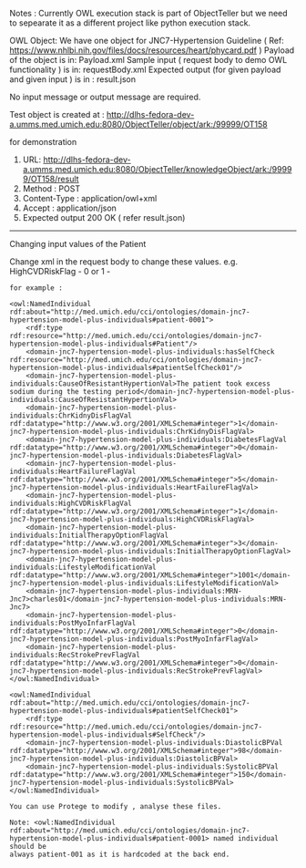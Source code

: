 Notes : 
Currently OWL execution stack is part of ObjectTeller but we need to sepearate it as a different project like python execution stack.

OWL Object: 
We have one object for JNC7-Hypertension Guideline ( Ref: https://www.nhlbi.nih.gov/files/docs/resources/heart/phycard.pdf )
Payload of the object is in: Payload.xml
Sample input ( request body to demo OWL functionality )  is in: requestBody.xml
Expected output (for given payload and given input ) is in : result.json

No input message or output message are required. 

Test object is created at : http://dlhs-fedora-dev-a.umms.med.umich.edu:8080/ObjectTeller/object/ark:/99999/OT158

for demonstration 
1. URL: http://dlhs-fedora-dev-a.umms.med.umich.edu:8080/ObjectTeller/knowledgeObject/ark:/99999/OT158/result
2. Method : POST
3. Content-Type : application/owl+xml
4. Accept : application/json
5. Expected output 200 OK ( refer result.json)

------------------------------------------------------------------------------------------------------------------------------------------------

Changing input values of the Patient

Change xml in the request body to change these values. 
e.g. HighCVDRiskFlag - 0 or 1 - 
 
    for example : 

    <owl:NamedIndividual rdf:about="http://med.umich.edu/cci/ontologies/domain-jnc7-hypertension-model-plus-individuals#patient-0001">
        <rdf:type rdf:resource="http://med.umich.edu/cci/ontologies/domain-jnc7-hypertension-model-plus-individuals#Patient"/>
        <domain-jnc7-hypertension-model-plus-individuals:hasSelfCheck rdf:resource="http://med.umich.edu/cci/ontologies/domain-jnc7-hypertension-model-plus-individuals#patientSelfCheck01"/>
        <domain-jnc7-hypertension-model-plus-individuals:CauseOfResistantHypertionVal>The patient took excess sodium during the testing period</domain-jnc7-hypertension-model-plus-individuals:CauseOfResistantHypertionVal>
        <domain-jnc7-hypertension-model-plus-individuals:ChrKidnyDisFlagVal rdf:datatype="http://www.w3.org/2001/XMLSchema#integer">1</domain-jnc7-hypertension-model-plus-individuals:ChrKidnyDisFlagVal>
        <domain-jnc7-hypertension-model-plus-individuals:DiabetesFlagVal rdf:datatype="http://www.w3.org/2001/XMLSchema#integer">0</domain-jnc7-hypertension-model-plus-individuals:DiabetesFlagVal>
        <domain-jnc7-hypertension-model-plus-individuals:HeartFailureFlagVal rdf:datatype="http://www.w3.org/2001/XMLSchema#integer">5</domain-jnc7-hypertension-model-plus-individuals:HeartFailureFlagVal>
        <domain-jnc7-hypertension-model-plus-individuals:HighCVDRiskFlagVal rdf:datatype="http://www.w3.org/2001/XMLSchema#integer">1</domain-jnc7-hypertension-model-plus-individuals:HighCVDRiskFlagVal>
        <domain-jnc7-hypertension-model-plus-individuals:InitialTherapyOptionFlagVal rdf:datatype="http://www.w3.org/2001/XMLSchema#integer">3</domain-jnc7-hypertension-model-plus-individuals:InitialTherapyOptionFlagVal>
        <domain-jnc7-hypertension-model-plus-individuals:LifestyleModificationVal rdf:datatype="http://www.w3.org/2001/XMLSchema#integer">1001</domain-jnc7-hypertension-model-plus-individuals:LifestyleModificationVal>
        <domain-jnc7-hypertension-model-plus-individuals:MRN-Jnc7>charles01</domain-jnc7-hypertension-model-plus-individuals:MRN-Jnc7>
        <domain-jnc7-hypertension-model-plus-individuals:PostMyoInfarFlagVal rdf:datatype="http://www.w3.org/2001/XMLSchema#integer">0</domain-jnc7-hypertension-model-plus-individuals:PostMyoInfarFlagVal>
        <domain-jnc7-hypertension-model-plus-individuals:RecStrokePrevFlagVal rdf:datatype="http://www.w3.org/2001/XMLSchema#integer">0</domain-jnc7-hypertension-model-plus-individuals:RecStrokePrevFlagVal>
    </owl:NamedIndividual>
    
    <owl:NamedIndividual rdf:about="http://med.umich.edu/cci/ontologies/domain-jnc7-hypertension-model-plus-individuals#patientSelfCheck01">
        <rdf:type rdf:resource="http://med.umich.edu/cci/ontologies/domain-jnc7-hypertension-model-plus-individuals#SelfCheck"/>
        <domain-jnc7-hypertension-model-plus-individuals:DiastolicBPVal rdf:datatype="http://www.w3.org/2001/XMLSchema#integer">98</domain-jnc7-hypertension-model-plus-individuals:DiastolicBPVal>
        <domain-jnc7-hypertension-model-plus-individuals:SystolicBPVal rdf:datatype="http://www.w3.org/2001/XMLSchema#integer">150</domain-jnc7-hypertension-model-plus-individuals:SystolicBPVal>
    </owl:NamedIndividual>
    
    You can use Protege to modify , analyse these files. 
    
    Note: <owl:NamedIndividual rdf:about="http://med.umich.edu/cci/ontologies/domain-jnc7-hypertension-model-plus-individuals#patient-0001> named individual should be
    always patient-001 as it is hardcoded at the back end.
    









 








 


